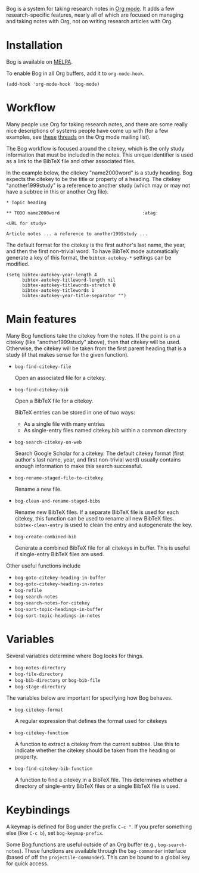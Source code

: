 Bog is a system for taking research notes in [Org mode](http://orgmode.org/). It adds a few
research-specific features, nearly all of which are focused on managing
and taking notes with Org, not on writing research articles with Org.

# Installation

Bog is available on [MELPA](http://melpa.milkbox.net/).

To enable Bog in all Org buffers, add it to `org-mode-hook`.

    (add-hook 'org-mode-hook 'bog-mode)

# Workflow

Many people use Org for taking research notes, and there are some really
nice descriptions of systems people have come up with (for a few
examples, see [these](http://thread.gmane.org/gmane.emacs.orgmode/78983) [threads](http://thread.gmane.org/gmane.emacs.orgmode/14756) on the Org mode mailing list).

The Bog workflow is focused around the citekey, which is the only study
information that must be included in the notes. This unique identifier
is used as a link to the BibTeX file and other associated files.

In the example below, the citekey "name2000word" is a study heading. Bog
expects the citekey to be the title or property of a heading. The
citekey "another1999study" is a reference to another study (which may or
may not have a subtree in this or another Org file).

    * Topic heading
    
    ** TODO name2000word                               :atag:
    
    <URL for study>
    
    Article notes ... a reference to another1999study ...

The default format for the citekey is the first author's last name, the
year, and then the first non-trivial word. To have BibTeX mode
automatically generate a key of this format, the `bibtex-autokey-*`
settings can be modified.

    (setq bibtex-autokey-year-length 4
          bibtex-autokey-titleword-length nil
          bibtex-autokey-titlewords-stretch 0
          bibtex-autokey-titlewords 1
          bibtex-autokey-year-title-separator "")

# Main features

Many Bog functions take the citekey from the notes. If the point is on a
citekey (like "another1999study" above), then that citekey will be used.
Otherwise, the citekey will be taken from the first parent heading that
is a study (if that makes sense for the given function).
-   `bog-find-citekey-file`
    
    Open an associated file for a citekey.

-   `bog-find-citekey-bib`
    
    Open a BibTeX file for a citekey.
    
    BibTeX entries can be stored in one of two ways:
    
    -   As a single file with many entries
    -   As single-entry files named citekey.bib within a common directory

-   `bog-search-citekey-on-web`
    
    Search Google Scholar for a citekey. The default citekey format (first
    author's last name, year, and first non-trivial word) usually contains
    enough information to make this search successful.

-   `bog-rename-staged-file-to-citekey`
    
    Rename a new file.

-   `bog-clean-and-rename-staged-bibs`
    
    Rename new BibTeX files. If a separate BibTeX file is used for each
    citekey, this function can be used to rename all new BibTeX files.
    `bibtex-clean-entry` is used to clean the entry and autogenerate the
    key.

-   `bog-create-combined-bib`
    
    Generate a combined BibTeX file for all citekeys in buffer. This is
    useful if single-entry BibTeX files are used.

Other useful functions include

-   `bog-goto-citekey-heading-in-buffer`
-   `bog-goto-citekey-heading-in-notes`
-   `bog-refile`
-   `bog-search-notes`
-   `bog-search-notes-for-citekey`
-   `bog-sort-topic-headings-in-buffer`
-   `bog-sort-topic-headings-in-notes`

# Variables

Several variables determine where Bog looks for things.
-   `bog-notes-directory`
-   `bog-file-directory`
-   `bog-bib-directory` or `bog-bib-file`
-   `bog-stage-directory`

The variables below are important for specifying how Bog behaves.

-   `bog-citekey-format`
    
    A regular expression that defines the format used for citekeys

-   `bog-citekey-function`
    
    A function to extract a citekey from the current subtree. Use this to
    indicate whether the citekey should be taken from the heading or
    property.

-   `bog-find-citekey-bib-function`
    
    A function to find a citekey in a BibTeX file. This determines whether
    a directory of single-entry BibTeX files or a single BibTeX file is
    used.

# Keybindings

A keymap is defined for Bog under the prefix `C-c "​`. If you prefer
something else (like `C-c b`), set `bog-keymap-prefix`.

Some Bog functions are useful outside of an Org buffer (e.g.,
`bog-search-notes`). These functions are available through the
`bog-commander` interface (based of off the `projectile-commander`).
This can be bound to a global key for quick access.